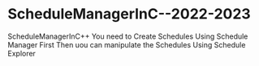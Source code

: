 # ScheduleManagerInC--2022-2023
ScheduleManagerInC++
You need to Create Schedules Using Schedule Manager First Then
uou can manipulate the Schedules Using Schedule Explorer

